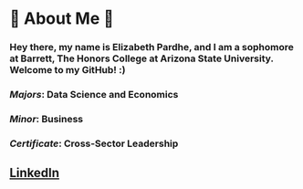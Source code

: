 # 🌻 About Me 🌻

### Hey there, my name is Elizabeth Pardhe, and I am a sophomore at Barrett, The Honors College at Arizona State University. Welcome to my GitHub! :)

### *Majors*: Data Science and Economics 
### *Minor*: Business
### *Certificate*: Cross-Sector Leadership 

## [LinkedIn](https://www.linkedin.com/in/elizabeth-pardhe)
 

<!--
**Elizabeth-Pardhe/Elizabeth-Pardhe** is a ✨ _special_ ✨ repository because its `README.md` (this file) appears on your GitHub profile.

Here are some ideas to get you started:

- 🔭 I’m currently working on ...
- 🌱 I’m currently learning ...
- 👯 I’m looking to collaborate on ...
- 🤔 I’m looking for help with ...
- 💬 Ask me about ...
- 📫 How to reach me: ...
- 😄 Pronouns: ...
- ⚡ Fun fact: ...
-->
